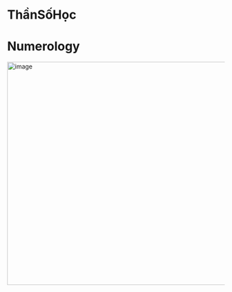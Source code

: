# ThầnSốHọc
# Numerology
<img width="516" alt="image" src="https://user-images.githubusercontent.com/58540065/192187216-c3cf88b7-0d85-4b4a-b779-8ace094e22ac.png">
